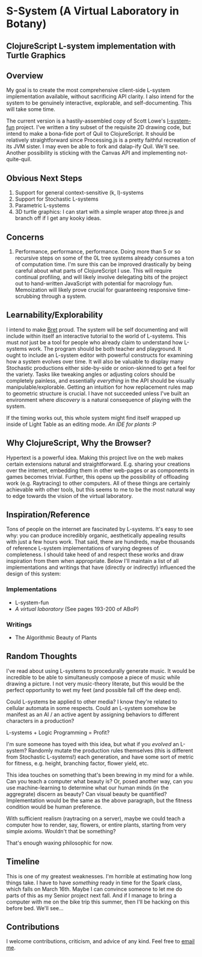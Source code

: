 # S-System (A Virtual Laboratory in Botany)
## ClojureScript L-system implementation with Turtle Graphics

## Overview

My goal is to create the most comprehensive client-side L-system implementation available, without sacrificing API clarity. I also intend for the system to be genuinely interactive, explorable, and self-documenting. This will take some time.

The current version is a hastily-assembled copy of Scott Lowe's [l-system-fun](http://www.scottlowe.eu/blog/2012/03/04/l-system-axial-trees-with-clojure/) project. I've written a tiny subset of the requisite 2D drawing code, but intend to make a bona-fide port of Quil to ClojureScript. It should be relatively straightforward since Processing.js is a pretty faithful recreation of its JVM sister. I may even be able to fork and dalap-ify Quil. We'll see. Another possibility is sticking with the Canvas API and implementing not-quite-quil.

## Obvious Next Steps

1. Support for general context-sensitive (k, l)-systems
2. Support for Stochastic L-systems
3. Parametric L-systems
4. 3D turtle graphics: I can start with a simple wraper atop three.js and branch off if I get any kooky ideas.

## Concerns

1. Performance, performance, performance. Doing more than 5 or so recursive steps on some of the 0L tree systems already consumes a ton of computation time. I'm sure this can be improved drastically by being careful about what parts of ClojureScript I use. This will require continual profiling, and will likely involve delegating bits of the project out to hand-written JavaScript with potential for macrology fun. Memoization will likely prove crucial for guaranteeing responsive time-scrubbing through a system.

## Learnability/Explorability

I intend to make [Bret](http://www.worrydream.com) proud. The system will be self documenting and will include within itself an interactive tutorial to the world of L-systems. This must _not_ just be a tool for people who already claim to understand how L-systems work. The program should be both teacher and playground. It ought to include an L-system editor with powerful constructs for examining how a system evolves over time. It will also be valuable to display many Stochastic productions either side-by-side or onion-skinned to get a feel for the variety. Tasks like tweaking angles or adjusting colors should be completely painless, and essentially *everything* in the API should be visually manipulable/explorable. Getting an intuition for how replacement rules map to geometric structure is crucial. I have not succeeded unless I've built an environment where *discovery* is a natural consequence of playing with the system.

If the timing works out, this whole system might find itself wrapped up inside of Light Table as an editing mode. *An IDE for plants* :P

## Why ClojureScript, Why the Browser?

Hypertext is a powerful idea. Making this project live on the web makes certain extensions natural and straightforward. E.g. sharing your creations over the internet, embedding them in other web-pages or as components in games becomes trivial. Further, this opens up the possibility of offloading work (e.g. Raytracing) to other computers. All of these things are certainly achievable with other tools, but this seems to me to be the most natural way to edge towards the vision of the virtual laboratory.

## Inspiration/Reference

Tons of people on the internet are fascinated by L-systems. It's easy to see why: you can produce incredibly organic, aesthetically appealing results with just a few hours work. That said, there are hundreds, maybe thousands of reference L-system implementations of varying degrees of completeness. I should take heed of and respect these works and draw inspiration from them when appropriate. Below I'll maintain a list of all implementations and writings that have (directly or indirectly) influenced the design of this system:

### Implementations
- L-system-fun
- *A virtual laboratory* (See pages 193-200 of ABoP)

### Writings

- The Algorithmic Beauty of Plants


## Random Thoughts

I've read about using L-systems to procedurally generate music. It would be incredible to be able to simultaneusly compose a piece of music while drawing a picture. I not very music-theory literate, but this would be the perfect opportunity to wet my feet (and possible fall off the deep end).

Could L-systems be applied to other media? I know they're related to cellular automata in some respects. Could an L-system somehow be manifest as an AI / an active agent by assigning behaviors to different characters in a production?

L-systems + Logic Programming = Profit?

I'm sure someone has toyed with this idea, but what if you *evolved* an L-system? Randomly mutate the production rules themselves (this is different from Stochastic L-systems!) each generation, and have some sort of metric for fitness, e.g. height, branching factor, flower yield, etc.

This idea touches on something that's been brewing in my mind for a while. Can you teach a computer what beauty is? Or, posed another way, can you use machine-learning to determine what our human minds (in the aggregrate) discern as beauty? Can visual beauty be quantified? Implementation would be the same as the above paragraph, but the fitness condition would be human preference.

With sufficient realism (raytracing on a server), maybe we could teach a computer how to render, say, flowers, or entire plants, starting from very simple axioms. Wouldn't that be something?

That's enough waxing philosophic for now.

## Timeline

This is one of my greatest weaknesses. I'm horrible at estimating how long things take. I have to have *something* ready in time for the Spark class, which falls on March 16th. Maybe I can convince someone to let me do parts of this as my Senior project next fall. And if I manage to bring a computer with me on the bike trip this summer, then I'll be hacking on this before bed. We'll see...


## Contributions

I welcome contributions, criticism, and advice of any kind. Feel free to [email me](mailto:ethanis@mit.edu).
